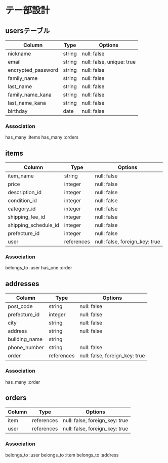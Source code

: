 # テー部設計

## usersテーブル
|Column            |Type  |Options                  |
|------------------|------|-------------------------|
|nickname          |string|null: false              |
|email             |string|null: false, unique: true|
|encrypted_password|string|null: false              |
|family_name       |string|null: false              |
|last_name         |string|null: false              |
|family_name_kana  |string|null: false              |
|last_name_kana    |string|null: false              |
|birthday          |date  |null: false              |

### Association
has_many :items
has_many :orders


## items
|Column              |Type      |Options                        |
|--------------------|----------|-------------------------------|
|item_name           |string    |null: false                    |
|price               |integer   |null: false                    |
|description_id      |integer   |null: false                    |
|condition_id        |integer   |null: false                    |
|category_id         |integer   |null: false                    |
|shipping_fee_id     |integer   |null: false                    |
|shipping_schedule_id|integer   |null: false                    |
|prefecture_id       |integer   |null: false                    |
|user                |references|null: false, foreign_key: true |

### Association
belongs_to :user
has_one :order

## addresses
|Column        |Type      |Options                       |
|--------------|----------|------------------------------|
|post_code     |string    |null: false                   |
|prefecture_id |integer   |null: false                   |
|city          |string    |null: false                   |
|address       |string    |null: false                   |
|building_name |string    |                              |
|phone_number  |string    |null: false                   |
|order         |references|null: false, foreign_key: true|

### Association
has_many :order

## orders
|Column        |Type      |Options                       |
|--------------|----------|------------------------------|
|item          |references|null: false, foreign_key: true|
|user          |references|null: false, foreign_key: true|

### Association
belongs_to :user
belongs_to :item
belongs_to :address
